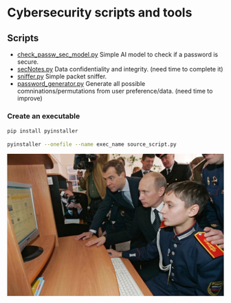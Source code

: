 # Cybersecurity scripts and tools

## Scripts
- [check_passw_sec_model.py](./check_passw_sec_model.py) Simple AI model to check if a password is secure.
- [secNotes.py](./secNotes.py) Data confidentiality and integrity. (need time to complete it)
- [sniffer.py](./sniffer.py) Simple packet sniffer.
- [password_generator.py](./password_generator.py) Generate all possible comninations/permutations from user preference/data. (need time to improve)

### Create an executable
```bash
pip install pyinstaller
```
```bash
pyinstaller --onefile --name exec_name source_script.py
```
![sec-tools](./ypcUniform.jpg)
